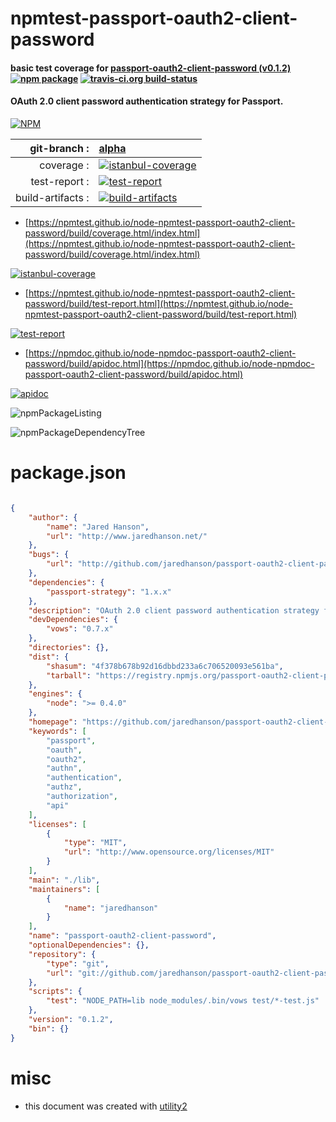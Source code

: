 # npmtest-passport-oauth2-client-password

#### basic test coverage for  [passport-oauth2-client-password (v0.1.2)](https://github.com/jaredhanson/passport-oauth2-client-password)  [![npm package](https://img.shields.io/npm/v/npmtest-passport-oauth2-client-password.svg?style=flat-square)](https://www.npmjs.org/package/npmtest-passport-oauth2-client-password) [![travis-ci.org build-status](https://api.travis-ci.org/npmtest/node-npmtest-passport-oauth2-client-password.svg)](https://travis-ci.org/npmtest/node-npmtest-passport-oauth2-client-password)

#### OAuth 2.0 client password authentication strategy for Passport.

[![NPM](https://nodei.co/npm/passport-oauth2-client-password.png?downloads=true&downloadRank=true&stars=true)](https://www.npmjs.com/package/passport-oauth2-client-password)

| git-branch : | [alpha](https://github.com/npmtest/node-npmtest-passport-oauth2-client-password/tree/alpha)|
|--:|:--|
| coverage : | [![istanbul-coverage](https://npmtest.github.io/node-npmtest-passport-oauth2-client-password/build/coverage.badge.svg)](https://npmtest.github.io/node-npmtest-passport-oauth2-client-password/build/coverage.html/index.html)|
| test-report : | [![test-report](https://npmtest.github.io/node-npmtest-passport-oauth2-client-password/build/test-report.badge.svg)](https://npmtest.github.io/node-npmtest-passport-oauth2-client-password/build/test-report.html)|
| build-artifacts : | [![build-artifacts](https://npmtest.github.io/node-npmtest-passport-oauth2-client-password/glyphicons_144_folder_open.png)](https://github.com/npmtest/node-npmtest-passport-oauth2-client-password/tree/gh-pages/build)|

- [https://npmtest.github.io/node-npmtest-passport-oauth2-client-password/build/coverage.html/index.html](https://npmtest.github.io/node-npmtest-passport-oauth2-client-password/build/coverage.html/index.html)

[![istanbul-coverage](https://npmtest.github.io/node-npmtest-passport-oauth2-client-password/build/screenCapture.buildCi.browser.%252Ftmp%252Fbuild%252Fcoverage.lib.html.png)](https://npmtest.github.io/node-npmtest-passport-oauth2-client-password/build/coverage.html/index.html)

- [https://npmtest.github.io/node-npmtest-passport-oauth2-client-password/build/test-report.html](https://npmtest.github.io/node-npmtest-passport-oauth2-client-password/build/test-report.html)

[![test-report](https://npmtest.github.io/node-npmtest-passport-oauth2-client-password/build/screenCapture.buildCi.browser.%252Ftmp%252Fbuild%252Ftest-report.html.png)](https://npmtest.github.io/node-npmtest-passport-oauth2-client-password/build/test-report.html)

- [https://npmdoc.github.io/node-npmdoc-passport-oauth2-client-password/build/apidoc.html](https://npmdoc.github.io/node-npmdoc-passport-oauth2-client-password/build/apidoc.html)

[![apidoc](https://npmdoc.github.io/node-npmdoc-passport-oauth2-client-password/build/screenCapture.buildCi.browser.%252Ftmp%252Fbuild%252Fapidoc.html.png)](https://npmdoc.github.io/node-npmdoc-passport-oauth2-client-password/build/apidoc.html)

![npmPackageListing](https://npmtest.github.io/node-npmtest-passport-oauth2-client-password/build/screenCapture.npmPackageListing.svg)

![npmPackageDependencyTree](https://npmtest.github.io/node-npmtest-passport-oauth2-client-password/build/screenCapture.npmPackageDependencyTree.svg)



# package.json

```json

{
    "author": {
        "name": "Jared Hanson",
        "url": "http://www.jaredhanson.net/"
    },
    "bugs": {
        "url": "http://github.com/jaredhanson/passport-oauth2-client-password/issues"
    },
    "dependencies": {
        "passport-strategy": "1.x.x"
    },
    "description": "OAuth 2.0 client password authentication strategy for Passport.",
    "devDependencies": {
        "vows": "0.7.x"
    },
    "directories": {},
    "dist": {
        "shasum": "4f378b678b92d16dbbd233a6c706520093e561ba",
        "tarball": "https://registry.npmjs.org/passport-oauth2-client-password/-/passport-oauth2-client-password-0.1.2.tgz"
    },
    "engines": {
        "node": ">= 0.4.0"
    },
    "homepage": "https://github.com/jaredhanson/passport-oauth2-client-password",
    "keywords": [
        "passport",
        "oauth",
        "oauth2",
        "authn",
        "authentication",
        "authz",
        "authorization",
        "api"
    ],
    "licenses": [
        {
            "type": "MIT",
            "url": "http://www.opensource.org/licenses/MIT"
        }
    ],
    "main": "./lib",
    "maintainers": [
        {
            "name": "jaredhanson"
        }
    ],
    "name": "passport-oauth2-client-password",
    "optionalDependencies": {},
    "repository": {
        "type": "git",
        "url": "git://github.com/jaredhanson/passport-oauth2-client-password.git"
    },
    "scripts": {
        "test": "NODE_PATH=lib node_modules/.bin/vows test/*-test.js"
    },
    "version": "0.1.2",
    "bin": {}
}
```



# misc
- this document was created with [utility2](https://github.com/kaizhu256/node-utility2)
